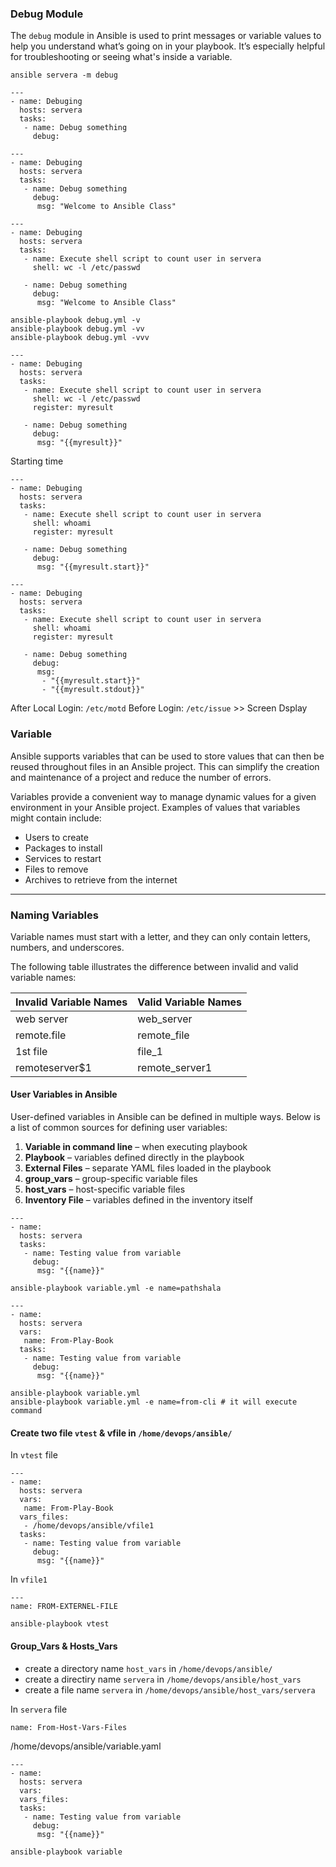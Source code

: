 
### Debug Module 

The `debug` module in Ansible is used to print messages or variable values to help you understand what’s going on in your playbook. It’s especially helpful for troubleshooting or seeing what's inside a variable.

```
ansible servera -m debug

```

```
---
- name: Debuging
  hosts: servera
  tasks:
   - name: Debug something
     debug:
```


```
---
- name: Debuging
  hosts: servera
  tasks:
   - name: Debug something
     debug:
      msg: "Welcome to Ansible Class"
```

```
---
- name: Debuging
  hosts: servera
  tasks:
   - name: Execute shell script to count user in servera
     shell: wc -l /etc/passwd

   - name: Debug something
     debug:
      msg: "Welcome to Ansible Class"
```
```
ansible-playbook debug.yml -v
ansible-playbook debug.yml -vv
ansible-playbook debug.yml -vvv
```

```
---
- name: Debuging
  hosts: servera
  tasks:
   - name: Execute shell script to count user in servera
     shell: wc -l /etc/passwd
     register: myresult

   - name: Debug something
     debug:
      msg: "{{myresult}}"
```

Starting time
```
---
- name: Debuging
  hosts: servera
  tasks:
   - name: Execute shell script to count user in servera
     shell: whoami
     register: myresult

   - name: Debug something
     debug:
      msg: "{{myresult.start}}"
```

```
---
- name: Debuging
  hosts: servera
  tasks:
   - name: Execute shell script to count user in servera
     shell: whoami
     register: myresult

   - name: Debug something
     debug:
      msg:
       - "{{myresult.start}}"
       - "{{myresult.stdout}}"

```

After Local Login: `/etc/motd`
Before Login: `/etc/issue` >> Screen Dsplay



### Variable

Ansible supports variables that can be used to store values that can then be reused throughout files in an Ansible project. This can simplify the creation and maintenance of a project and reduce the number of errors.

Variables provide a convenient way to manage dynamic values for a given environment in your Ansible project. Examples of values that variables might contain include:

- Users to create  
- Packages to install  
- Services to restart  
- Files to remove  
- Archives to retrieve from the internet

---

### Naming Variables

Variable names must start with a letter, and they can only contain letters, numbers, and underscores.

The following table illustrates the difference between invalid and valid variable names:

| Invalid Variable Names | Valid Variable Names   |
|------------------------|------------------------|
| web server             | web_server             |
| remote.file            | remote_file            |
| 1st file               | file_1                 |
| remoteserver$1         | remote_server1         |


#### User Variables in Ansible

User-defined variables in Ansible can be defined in multiple ways. Below is a list of common sources for defining user variables:

1. **Variable in command line** – when executing playbook  
2. **Playbook** – variables defined directly in the playbook  
3. **External Files** – separate YAML files loaded in the playbook  
4. **group_vars** – group-specific variable files  
5. **host_vars** – host-specific variable files  
6. **Inventory File** – variables defined in the inventory itself



```
---
- name:
  hosts: servera
  tasks:
   - name: Testing value from variable
     debug:
      msg: "{{name}}"
```
``` 
ansible-playbook variable.yml -e name=pathshala
```
```
---
- name:
  hosts: servera
  vars:
   name: From-Play-Book
  tasks:
   - name: Testing value from variable
     debug:
      msg: "{{name}}"
```
```
ansible-playbook variable.yml 
ansible-playbook variable.yml -e name=from-cli # it will execute command
```

#### Create two file `vtest` & vfile in `/home/devops/ansible/`
In `vtest` file
```
---
- name:
  hosts: servera
  vars:
   name: From-Play-Book
  vars_files:
   - /home/devops/ansible/vfile1
  tasks:
   - name: Testing value from variable
     debug:
      msg: "{{name}}"
```

In `vfile1`
```
---
name: FROM-EXTERNEL-FILE
```

```
ansible-playbook vtest
```


#### Group_Vars & Hosts_Vars

- create a directory name `host_vars` in `/home/devops/ansible/`
- create a directiry name `servera` in `/home/devops/ansible/host_vars`
- create a file name `servera` in `/home/devops/ansible/host_vars/servera`

In `servera` file
```
name: From-Host-Vars-Files
```

/home/devops/ansible/variable.yaml 
```
---
- name:
  hosts: servera
  vars:
  vars_files:
  tasks:
   - name: Testing value from variable
     debug:
      msg: "{{name}}"
```
```
ansible-playbook variable
```
  
